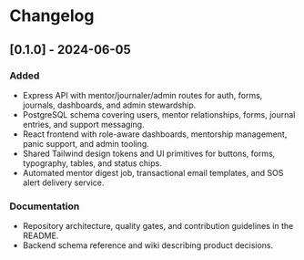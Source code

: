 # Changelog

## [0.1.0] - 2024-06-05
### Added
- Express API with mentor/journaler/admin routes for auth, forms, journals, dashboards, and admin stewardship.
- PostgreSQL schema covering users, mentor relationships, forms, journal entries, and support messaging.
- React frontend with role-aware dashboards, mentorship management, panic support, and admin tooling.
- Shared Tailwind design tokens and UI primitives for buttons, forms, typography, tables, and status chips.
- Automated mentor digest job, transactional email templates, and SOS alert delivery service.

### Documentation
- Repository architecture, quality gates, and contribution guidelines in the README.
- Backend schema reference and wiki describing product decisions.

